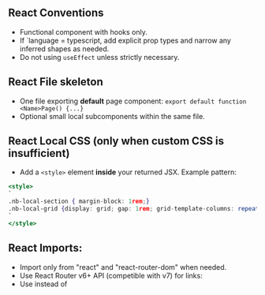 ## React Conventions
- Functional component with hooks only.
- If `language = typescript, add explicit prop types and narrow any inferred shapes as needed.
- Do not using `useEffect` unless strictly necessary.

## React File skeleton
- One file exporting **default** page component:
`export default function <Name>Page() {...}`
- Optional small local subcomponents within the same file.

## React Local CSS (only when custom CSS is insufficient)
- Add a `<style>` element **inside** your returned JSX. Example pattern:
```jsx
<style>
`
.nb-local-section { margin-block: 1rem;}
.nb-local-grid {display: grid; gap: 1rem; grid-template-columns: repeat(auto-fit, minmax(200px, 1fr));}
`
</style>
```

## React Imports:
- Import only from "react" and "react-router-dom" when needed.
- Use React Router v6+ API (competible with v7) for links:
- Use <Link to="/..."> instead of <a href="/...">